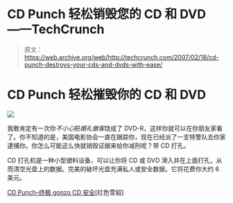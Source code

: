 # CD Punch 轻松销毁您的 CD 和 DVD——TechCrunch

> 原文：<https://web.archive.org/web/http://techcrunch.com/2007/02/18/cd-punch-destroys-your-cds-and-dvds-with-ease/>

# CD Punch 轻松摧毁你的 CD 和 DVD

![](img/5e1ecbe5175ea3de349309f94ad0f01e.png)

我敢肯定有一次你*不小心*把*婚礼傲客*烧成了 DVD-R，这样你就可以在你朋友家看了。你不知道的是，美国电影协会一直在跟踪你，现在已经派了一支特警队去你家逮捕你。你怎么可能这么快就销毁证据来给你减刑呢？带 CD 打孔。

CD 打孔机是一种小型塑料设备，可以让你将 CD 或 DVD 滑入并在上面打孔，从而清空光盘上的数据。完美的破坏光盘充满私人或安全数据。它将花费你大约 6 美元。

[CD Punch–终极 gonzo CD 安全](https://web.archive.org/web/20210225215738/http://www.redferret.net/?p=8309)[红色雪貂]